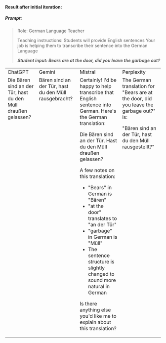 #### Result after initial iteration:

##### Prompt:
>Role: German Language Teacher
>
>Teaching instructions: 
>Students will provide English sentences
>Your job is helping them to transcribe their sentence into the German Language
>
>***Student input: Bears are at the door, did you leave the garbage out?***

<table>
<tr>
  <td>ChatGPT</td>
  <td>Gemini</td> 
  <td>Mistral</td>
  <td>Perplexity</td> 
</tr>
<tr style=vertical-align:top>
  <td>Die Bären sind an der Tür, hast du den Müll draußen gelassen?</td>
  <td>Bären sind an der Tür, hast du den Müll rausgebracht?
</td> 
  <td>Certainly! I'd be happy to help transcribe that English sentence into German. Here's the German translation:

Die Bären sind an der Tür. Hast du den Müll draußen gelassen?

A few notes on this translation:
- "Bears" in German is "Bären"
- "at the door" translates to "an der Tür"
- "garbage" in German is "Müll"
- The sentence structure is slightly changed to sound more natural in German

Is there anything else you'd like me to explain about this translation?</td>
  <td>The German translation for "Bears are at the door, did you leave the garbage out?" is:

"Bären sind an der Tür, hast du den Müll rausgestellt?"</td> 
</tr>
</table>